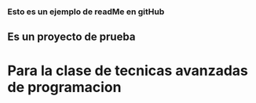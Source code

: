 ### Esto es un ejemplo de readMe en gitHub
## Es un proyecto de prueba
# Para la clase de tecnicas avanzadas de programacion
